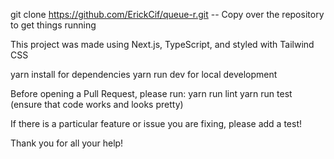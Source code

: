 git clone https://github.com/ErickCif/queue-r.git
-- Copy over the repository to get things running

This project was made using Next.js, TypeScript, and styled with Tailwind CSS

yarn install for dependencies
yarn run dev for local development

Before opening a Pull Request, please run:
yarn run lint
yarn run test
(ensure that code works and looks pretty)

If there is a particular feature or issue you are fixing, please add a test!

Thank you for all your help!
